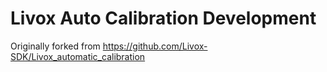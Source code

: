 
Livox Auto Calibration Development
==================================

Originally forked from https://github.com/Livox-SDK/Livox_automatic_calibration  
